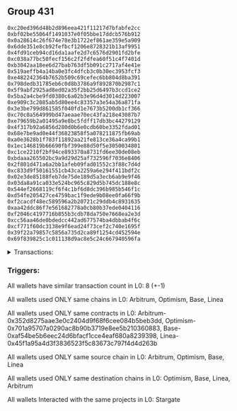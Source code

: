 ## Group 431

```0x27a36b455a8b393c23335711b5d22619cc68e35a
0xc20ed396d48b2d896eea421f11217d7bfabfe2cc
0xbf02be55064f1491037e0f05bbe17ddcb576b912
0x0a28614c26f674e78e3b1722ef861ae359e5a909
0x6dde351e8cb92fefbcf1206e8728321b13af9951
0x4fd91ceb94cd16da1aafe2d7c6576d2901fd2bfe
0xc038a77bc50fecf156c2f2fdfea60f51c4f7401d
0xb3042aa18ee6d27bab763df5b091c2717af4e41e
0x519aeffb4a14ba0e3fc4dfcb3c0b30ec3953fcf3
0xe482242364b7652b509c69cefec6bb804d8ba391
0x798dedb31785eb6c0d8b3786a9f892870b2987c1
0x5f9abf2925ad8ed02a35f2bb25d6497b3ccd1ce2
0x5ba2a4cbe9fd0380c6a02b3e96d4d3014d223007
0xe909c3c2085ab5d80ee4c83357a3e54a36a871fa
0x3e3be799d861585f040fd1e7673b5200db1cf366
0xc70c0a564999bd47aeaae70ec43fa218e43087b7
0xe79659b2a01495a9e8bc5fdff17db3bc44279129
0x4f317b92a6856d280d0b6e0cdb60be3352fdad01
0x68e7be9ad0e44f36823858f5a078211875fb69ab
0xa0e3628b1f783f11892aa21fe813ce36a4ca99b1
0x1ec146819b66690fbf399e88d50f5e3050034801
0xc1ce2210f2bf94ce893370a8731fd6ee30de08eb
0xbdaaa265502bc9a9d29d25af732596f7036e8406
0x2f801d471a6a2bb1afeb09fad01552c3f88c7d4d
0xc833d9f50161551cb43ca2259a6e294f411bdf2c
0x02e3de85188feb7de75de189d5a3ecb6ab9e9f46
0x03da8a91ca033e524bc965c829d5b745dc188e8c
0x544ef2668119cf6f4c1bf6d8dc396b985b546f1c
0xd54fe205427ce4759bac1f9ede9b08ee0fa66f9b
0xf2cacdf48ec589596a2b20721c29ddb4c8931635
0xaa42ddc86f7e561682778a0cb80b37ede0404116
0xf2046c4197716b855b3cdb78da750e7668ea2e3d
0xcc56aa46de0bdedcc442ad677574ba4dbbab4f6c
0xcf771f60dc3138e9f6ead24f73cef2c740e1695f
0x39f22a79857c5856a735d2ca89f1254cd452594e
0x69f839825c1c011138d9ac8e5c24c667940596fa
```
<details>
<summary>Transactions:</summary>

Hashes: 

Wallet: 0x27a36b455a8b393c23335711b5d22619cc68e35a

       Hash: 0xf125374811b514d760cce43afcf6de7deb5e998d03c9fbdea8f9b9053328e9f4
         - source chain: Arbitrum
         - destination chain: Optimism
         - project: Stargate
         - contract: 0x352d8275aae3e0c2404d9f68f6cee084b5beb3dd
         - value USD: 7.259811955
       Hash: 0x83acbe35f16764996819b009f4aed6c9d798cfc571b35f78b1bad43f1698eca2
         - source chain: Arbitrum
         - destination chain: Optimism
         - project: Stargate
         - contract: 0x352d8275aae3e0c2404d9f68f6cee084b5beb3dd
         - value USD: 21.79058537
       Hash: 0x0ad09c8ff67b62d5c35550faff3bb07b9eb5c8682bc455638aa4f53043d12f2b
         - source chain: Optimism
         - destination chain: Base
         - project: Stargate
         - contract: 0x701a95707a0290ac8b90b3719e8ee5b210360883
         - value USD: 2.631473484
       Hash: 0x5a0e9b415d15964e6bf50b3c38e7e95726248f9b31218455a777cb0749c1908f
         - source chain: Base
         - destination chain: Linea
         - project: Stargate
         - contract: 0xaf54be5b6eec24d6bfacf1cce4eaf680a8239398
         - value USD: 1.874435729
       Hash: 0x9c2744dadfc0ac23abc65333b469474d3857fc596dffbe04c27a6952e2e5213d
         - source chain: Linea
         - destination chain: Arbitrum
         - project: Stargate
         - contract: 0x45f1a95a4d3f3836523f5c83673c797f4d4d263b
         - value USD: 1.073883021
       Hash: 0xd508f780320bf98f3696d5e0706e8e536492cad030cdacc2b3b119c1b822a908
         - source chain: Arbitrum
         - destination chain: Optimism
         - project: Stargate
         - contract: 0x352d8275aae3e0c2404d9f68f6cee084b5beb3dd
         - value USD: 24.106358282
       Hash: 0x464879f8ecf3cd616d8259e068d1fa0a29748c77fe438a43adac2dac339c2f78
         - source chain: Arbitrum
         - destination chain: Optimism
         - project: Stargate
         - contract: 0x352d8275aae3e0c2404d9f68f6cee084b5beb3dd
         - value USD: 21.235241956
       Hash: 0x2d355add978e64d189157b0f3697a05f0c9639be017b5f71efbfad834d0598e8
         - source chain: Arbitrum
         - destination chain: Optimism
         - project: Stargate
         - contract: 0x352d8275aae3e0c2404d9f68f6cee084b5beb3dd
         - value USD: 21.103179491
Wallet: 0xc20ed396d48b2d896eea421f11217d7bfabfe2cc

       Hash:0x6f0b5c550f29121e42ab6e05307d0a9642aed9f44cc4116213f3d269bfa3b1a1
         - source chain: Arbitrum
         - destination chain: Optimism
         - project: Stargate
         - contract: 0x352d8275aae3e0c2404d9f68f6cee084b5beb3dd
         - value USD: 7.701260259
       Hash:0xde88f72e1fd37729f5ca923570aecc2785709fd064559226b0486d058f0e1e2b
         - source chain: Arbitrum
         - destination chain: Optimism
         - project: Stargate
         - contract: 0x352d8275aae3e0c2404d9f68f6cee084b5beb3dd
         - value USD: 18.39359921
       Hash:0xfcfe11d3dfafbe1ecfb2e1c405028727e007f1f1702759ec973c448cb80d99f2
         - source chain: Optimism
         - destination chain: Base
         - project: Stargate
         - contract: 0x701a95707a0290ac8b90b3719e8ee5b210360883
         - value USD: 2.102313887
       Hash:0x2502a4a99c1a14964de6bfe80a504085702999d18253f7ed65848e63209949b9
         - source chain: Base
         - destination chain: Linea
         - project: Stargate
         - contract: 0xaf54be5b6eec24d6bfacf1cce4eaf680a8239398
         - value USD: 1.345606429
       Hash:0x2619edd35897109e22059fcac641049c9f77105b3c541b643964fc2aebda1a30
         - source chain: Linea
         - destination chain: Arbitrum
         - project: Stargate
         - contract: 0x45f1a95a4d3f3836523f5c83673c797f4d4d263b
         - value USD: 0.5453881153
       Hash:0x42d756e0582b710dd1cdd10043c784dd7f2b197bb7fe0a9fdff7aa45ba0cfd9d
         - source chain: Arbitrum
         - destination chain: Optimism
         - project: Stargate
         - contract: 0x352d8275aae3e0c2404d9f68f6cee084b5beb3dd
         - value USD: 16.303419401
       Hash:0x5468025bd1cabf6b56810ecbcd77e492947877177e4d98ce00e98ee45487ec15
         - source chain: Arbitrum
         - destination chain: Optimism
         - project: Stargate
         - contract: 0x352d8275aae3e0c2404d9f68f6cee084b5beb3dd
         - value USD: 13.433345466
       Hash:0x417a1a82742eb80a56456aae47d022657398c7bec999aa44f7199924ec2518d4
         - source chain: Arbitrum
         - destination chain: Optimism
         - project: Stargate
         - contract: 0x352d8275aae3e0c2404d9f68f6cee084b5beb3dd
         - value USD: 13.296392456
Wallet: 0xbf02be55064f1491037e0f05bbe17ddcb576b912

       Hash:0xe0fd629e6e1c54e6e1ec2872d8d337db245c911769b3b0d27804108afe8e09d1
         - source chain: Arbitrum
         - destination chain: Optimism
         - project: Stargate
         - contract: 0x352d8275aae3e0c2404d9f68f6cee084b5beb3dd
         - value USD: 13.852003855
       Hash:0xfd4f06143f68cc57e4ff459f6057efe6b8bb53b530d7fa654140b909c799194d
         - source chain: Arbitrum
         - destination chain: Optimism
         - project: Stargate
         - contract: 0x352d8275aae3e0c2404d9f68f6cee084b5beb3dd
         - value USD: 19.901119389
       Hash:0xee4e277b5ea98e3571c8d7764826c4fb2311b567b6ff01cc6d08f9219299fa78
         - source chain: Optimism
         - destination chain: Base
         - project: Stargate
         - contract: 0x701a95707a0290ac8b90b3719e8ee5b210360883
         - value USD: 2.214183962
       Hash:0x466be99df25a79a134f22d809490ba1e06e7f094fe14d46d614d2ad89e1d75b6
         - source chain: Base
         - destination chain: Linea
         - project: Stargate
         - contract: 0xaf54be5b6eec24d6bfacf1cce4eaf680a8239398
         - value USD: 1.457415705
       Hash:0xfe7d28c2b200bb0ce5ee8e4eb7ac75c619473faf9c6bd9696ca408f4335cb66e
         - source chain: Linea
         - destination chain: Arbitrum
         - project: Stargate
         - contract: 0x45f1a95a4d3f3836523f5c83673c797f4d4d263b
         - value USD: 0.6547550001
       Hash:0x1b95026b73452dd8bee72644cb12d594f7e762bf4e3a1707297f9947cbca2811
         - source chain: Arbitrum
         - destination chain: Optimism
         - project: Stargate
         - contract: 0x352d8275aae3e0c2404d9f68f6cee084b5beb3dd
         - value USD: 17.566361566
       Hash:0x98e814f4bb549429b1e6c17134fb337580a294750fed9519095c5163f748af9f
         - source chain: Arbitrum
         - destination chain: Optimism
         - project: Stargate
         - contract: 0x352d8275aae3e0c2404d9f68f6cee084b5beb3dd
         - value USD: 14.683279254
       Hash:0x2ec2b2970201bd8907a6725667c61f09f133cd02bbf7ce8d5839ade1a43373c8
         - source chain: Arbitrum
         - destination chain: Optimism
         - project: Stargate
         - contract: 0x352d8275aae3e0c2404d9f68f6cee084b5beb3dd
         - value USD: 14.545065304
Wallet: 0x0a28614c26f674e78e3b1722ef861ae359e5a909

       Hash:0x6ffc808367710a9b5553fadc82a297ccb3054b4ff7e8cff5ab5376a08b0f8c43
         - source chain: Arbitrum
         - destination chain: Optimism
         - project: Stargate
         - contract: 0x352d8275aae3e0c2404d9f68f6cee084b5beb3dd
         - value USD: 11.464483554
       Hash:0xc022f9ecb223b9f22ae50dc28993864d6825a293dc9a7c023e71f68029050e47
         - source chain: Arbitrum
         - destination chain: Optimism
         - project: Stargate
         - contract: 0x352d8275aae3e0c2404d9f68f6cee084b5beb3dd
         - value USD: 23.800166774
       Hash:0xe22e4b527c26717f388c6ad3fbdc1e44225b7e71ed2e9cc4b5887e8bb159d55c
         - source chain: Optimism
         - destination chain: Base
         - project: Stargate
         - contract: 0x701a95707a0290ac8b90b3719e8ee5b210360883
         - value USD: 2.841904614
       Hash:0xb5b35d6f83cbcd104af492ccbde7bbfbd4ddc897adcfff391a8d7fb11e0869ee
         - source chain: Base
         - destination chain: Linea
         - project: Stargate
         - contract: 0xaf54be5b6eec24d6bfacf1cce4eaf680a8239398
         - value USD: 2.08473931
       Hash:0x4cf9c4dc53933fbd071a35c815887f2a372eeeecdbe12e92adeb4e24de22593f
         - source chain: Linea
         - destination chain: Arbitrum
         - project: Stargate
         - contract: 0x45f1a95a4d3f3836523f5c83673c797f4d4d263b
         - value USD: 1.281713812
       Hash:0x247c880426198a1708754ba4fe6d0b0f948175d7cbecafc96102cb5ab0765236
         - source chain: Arbitrum
         - destination chain: Optimism
         - project: Stargate
         - contract: 0x352d8275aae3e0c2404d9f68f6cee084b5beb3dd
         - value USD: 25.991721504
       Hash:0x22cf9ff9ea2facd5f8f4b5446deb0a6cf1420af89f9669612a49a0810c4eda61
         - source chain: Arbitrum
         - destination chain: Optimism
         - project: Stargate
         - contract: 0x352d8275aae3e0c2404d9f68f6cee084b5beb3dd
         - value USD: 23.104211405
       Hash:0x1fd948a83e312a55b3b8687c4ece76b8e14febb8cbe3ec583a1ebab09fdae9f3
         - source chain: Arbitrum
         - destination chain: Optimism
         - project: Stargate
         - contract: 0x352d8275aae3e0c2404d9f68f6cee084b5beb3dd
         - value USD: 22.971793497
Wallet: 0x6dde351e8cb92fefbcf1206e8728321b13af9951

       Hash:0x95a917f61a351062cdbb8666b372f9fdd4cd54feb1fee7b7bd2ef18ca4f28dc3
         - source chain: Arbitrum
         - destination chain: Optimism
         - project: Stargate
         - contract: 0x352d8275aae3e0c2404d9f68f6cee084b5beb3dd
         - value USD: 14.308130902
       Hash:0x2944e69102cefdfcbd9555f2d52446ae014afd982c3c8886906b8f4819113dbb
         - source chain: Arbitrum
         - destination chain: Optimism
         - project: Stargate
         - contract: 0x352d8275aae3e0c2404d9f68f6cee084b5beb3dd
         - value USD: 20.560318762
       Hash:0xd674197ebd703abfd4bffcc7df0d20094825828c713a98ac0f22c0537214ae19
         - source chain: Optimism
         - destination chain: Base
         - project: Stargate
         - contract: 0x701a95707a0290ac8b90b3719e8ee5b210360883
         - value USD: 2.310096165
       Hash:0x167cc42b0d77f1d593b2cb092a79c9e2af0d5623dffc24809e2030f69a8c320d
         - source chain: Base
         - destination chain: Linea
         - project: Stargate
         - contract: 0xaf54be5b6eec24d6bfacf1cce4eaf680a8239398
         - value USD: 1.553265255
       Hash:0xd67b7a3bd4d11bb7c6030f12432ce32c9738e4fe78f4e6985df7e5415bd1f8f0
         - source chain: Linea
         - destination chain: Arbitrum
         - project: Stargate
         - contract: 0x45f1a95a4d3f3836523f5c83673c797f4d4d263b
         - value USD: 0.7505437519
       Hash:0xa8ece8f41a5e20083151908f0af24268e2eae3c504420d8c142717b1617d1c4d
         - source chain: Arbitrum
         - destination chain: Optimism
         - project: Stargate
         - contract: 0x352d8275aae3e0c2404d9f68f6cee084b5beb3dd
         - value USD: 20.393274912
       Hash:0x0056f718c6a69624868005c45bb5ba1a2d14763fbbc48b4ad87e1a35d3fd0ea0
         - source chain: Arbitrum
         - destination chain: Optimism
         - project: Stargate
         - contract: 0x352d8275aae3e0c2404d9f68f6cee084b5beb3dd
         - value USD: 17.521321082
       Hash:0xf6a5a25a4fc99b6f0f61cd747f1b82856798cbc5e720adfb7827e1fa32180655
         - source chain: Arbitrum
         - destination chain: Optimism
         - project: Stargate
         - contract: 0x352d8275aae3e0c2404d9f68f6cee084b5beb3dd
         - value USD: 17.389529422
Wallet: 0x4fd91ceb94cd16da1aafe2d7c6576d2901fd2bfe

       Hash:0x0be51a0a91f1a537ce561da38927b81d7a39c5c9de3f625b1291bc7e72d53008
         - source chain: Arbitrum
         - destination chain: Optimism
         - project: Stargate
         - contract: 0x352d8275aae3e0c2404d9f68f6cee084b5beb3dd
         - value USD: 11.361136796
       Hash:0xe052e8b85cd84093bcd2d2704f7dd1c24f45aeda373fba3e66d15e4cefbf17da
         - source chain: Arbitrum
         - destination chain: Optimism
         - project: Stargate
         - contract: 0x352d8275aae3e0c2404d9f68f6cee084b5beb3dd
         - value USD: 21.954783678
       Hash:0xe63826404afb7bd149d2567c762709b6ac6bf417a514d4d3ae0728e72efd8880
         - source chain: Optimism
         - destination chain: Base
         - project: Stargate
         - contract: 0x701a95707a0290ac8b90b3719e8ee5b210360883
         - value USD: 2.563719001
       Hash:0x0dd4c366fa35def345bfa69e6cb1015936736e0955d52b39789d5acfac362766
         - source chain: Base
         - destination chain: Linea
         - project: Stargate
         - contract: 0xaf54be5b6eec24d6bfacf1cce4eaf680a8239398
         - value USD: 1.806736094
       Hash:0x66795d34e93fbdc1646187b72ce01300cfc0c9fefdbbeea307d9daa3c3f73c09
         - source chain: Linea
         - destination chain: Arbitrum
         - project: Stargate
         - contract: 0x45f1a95a4d3f3836523f5c83673c797f4d4d263b
         - value USD: 1.003862593
       Hash:0x657248d24c3de1bb128301f42c737d97f42851adb2b22cce226a845a1d77b4e7
         - source chain: Arbitrum
         - destination chain: Optimism
         - project: Stargate
         - contract: 0x352d8275aae3e0c2404d9f68f6cee084b5beb3dd
         - value USD: 23.165682083
       Hash:0x02e9dee208315f010ac7e6e40241afb23959d7e2a455c7529decdfc6bf97d651
         - source chain: Arbitrum
         - destination chain: Optimism
         - project: Stargate
         - contract: 0x352d8275aae3e0c2404d9f68f6cee084b5beb3dd
         - value USD: 20.287837546
       Hash:0xd547e3b8d0b60f4685dae6ba12fbdc86f52331c822b1a963f94fa754f9947ea6
         - source chain: Arbitrum
         - destination chain: Optimism
         - project: Stargate
         - contract: 0x352d8275aae3e0c2404d9f68f6cee084b5beb3dd
         - value USD: 20.154964228
Wallet: 0xc038a77bc50fecf156c2f2fdfea60f51c4f7401d

       Hash:0x5db0bb519d4172d10e7f37ecfafa8d4f83c5e5ba7d2ca8f99388c16d80462a7f
         - source chain: Arbitrum
         - destination chain: Optimism
         - project: Stargate
         - contract: 0x352d8275aae3e0c2404d9f68f6cee084b5beb3dd
         - value USD: 12.919360674
       Hash:0x4fdba6e87614e9408ec2a03ec9f176df405895f66cca1378a48e6fdfcd7c32cf
         - source chain: Arbitrum
         - destination chain: Optimism
         - project: Stargate
         - contract: 0x352d8275aae3e0c2404d9f68f6cee084b5beb3dd
         - value USD: 22.089227049
       Hash:0x546417a3f5562e2092776b9f9ad07d49a5361b66489708872fe22f0ca023d32d
         - source chain: Optimism
         - destination chain: Base
         - project: Stargate
         - contract: 0x701a95707a0290ac8b90b3719e8ee5b210360883
         - value USD: 2.562320625
       Hash:0x58a7d238e588fb5c3c2d839858e9cb94a1fc3b167d7cd6c3d5243d84e745d8bc
         - source chain: Base
         - destination chain: Linea
         - project: Stargate
         - contract: 0xaf54be5b6eec24d6bfacf1cce4eaf680a8239398
         - value USD: 1.805337718
       Hash:0xc5bf11f579720415135c9e73aa513740b7d97f08bfe7c557275fc5e5d611d9ad
         - source chain: Linea
         - destination chain: Arbitrum
         - project: Stargate
         - contract: 0x45f1a95a4d3f3836523f5c83673c797f4d4d263b
         - value USD: 1.002464217
       Hash:0x7d93555e29ca2f51549c99d672c488ab3aaf7728168447b6d657256395739fe7
         - source chain: Arbitrum
         - destination chain: Optimism
         - project: Stargate
         - contract: 0x352d8275aae3e0c2404d9f68f6cee084b5beb3dd
         - value USD: 23.105659051
       Hash:0x600845dce661604ab8fc708be3185a7939fb79965a9379be1db13da8adf0965f
         - source chain: Arbitrum
         - destination chain: Optimism
         - project: Stargate
         - contract: 0x352d8275aae3e0c2404d9f68f6cee084b5beb3dd
         - value USD: 20.219973037
       Hash:0x0ab1b6cd0076611e0d5dad3b201dae879a51d9945acd6be4510e55398b350c9d
         - source chain: Arbitrum
         - destination chain: Optimism
         - project: Stargate
         - contract: 0x352d8275aae3e0c2404d9f68f6cee084b5beb3dd
         - value USD: 20.075640113
Wallet: 0xb3042aa18ee6d27bab763df5b091c2717af4e41e

       Hash:0x747f01edd5471173097ff897398e803da7f4f5dfb3def5416afc100d2ea65078
         - source chain: Arbitrum
         - destination chain: Optimism
         - project: Stargate
         - contract: 0x352d8275aae3e0c2404d9f68f6cee084b5beb3dd
         - value USD: 12.54986974
       Hash:0x03054029c660fcb3f5caaa6a9de2bd172d5f3b2f71ae736f750dca42a14660ab
         - source chain: Arbitrum
         - destination chain: Optimism
         - project: Stargate
         - contract: 0x352d8275aae3e0c2404d9f68f6cee084b5beb3dd
         - value USD: 20.917676931
       Hash:0xf111fe6bcab22d83c685003d9dcab57f9b7755c44d82370144ba652cef9ac6ae
         - source chain: Optimism
         - destination chain: Base
         - project: Stargate
         - contract: 0x701a95707a0290ac8b90b3719e8ee5b210360883
         - value USD: 2.38998599
       Hash:0xf1e9dbff08c53155a2ca05f493c8b14857392d890a62dc029022f55d68b2fe40
         - source chain: Base
         - destination chain: Linea
         - project: Stargate
         - contract: 0xaf54be5b6eec24d6bfacf1cce4eaf680a8239398
         - value USD: 1.633094282
       Hash:0xc1cee4768db6804b89bf3a71f3d7159f10e938f59823c7589256be6324d4639f
         - source chain: Linea
         - destination chain: Arbitrum
         - project: Stargate
         - contract: 0x45f1a95a4d3f3836523f5c83673c797f4d4d263b
         - value USD: 0.8303423787
       Hash:0xdd6f6b2fb05c222fb78690ef7b1ec4a6fd189456657d2b69b49ee2c2c1644f98
         - source chain: Arbitrum
         - destination chain: Optimism
         - project: Stargate
         - contract: 0x352d8275aae3e0c2404d9f68f6cee084b5beb3dd
         - value USD: 21.276294583
       Hash:0xf3f7121e55682304e2a85dddfae26f4c2333e01bf73cc8bb0edc385dcfa75e69
         - source chain: Arbitrum
         - destination chain: Optimism
         - project: Stargate
         - contract: 0x352d8275aae3e0c2404d9f68f6cee084b5beb3dd
         - value USD: 18.408335316
       Hash:0x606e47a753ffee87fb994c3d8bde05e30206b9914d0c5651d44c4fda9fb092c4
         - source chain: Arbitrum
         - destination chain: Optimism
         - project: Stargate
         - contract: 0x352d8275aae3e0c2404d9f68f6cee084b5beb3dd
         - value USD: 18.276795761
Wallet: 0x519aeffb4a14ba0e3fc4dfcb3c0b30ec3953fcf3

       Hash:0xb803885f39b1efa89f4b486eccacf1450b58ba274e6c15f9994d888facd2411d
         - source chain: Arbitrum
         - destination chain: Optimism
         - project: Stargate
         - contract: 0x352d8275aae3e0c2404d9f68f6cee084b5beb3dd
         - value USD: 9.173443581
       Hash:0x729ab37511ab5cfca293456624b2707dfb016ad340d264d3815672aa28539c64
         - source chain: Arbitrum
         - destination chain: Optimism
         - project: Stargate
         - contract: 0x352d8275aae3e0c2404d9f68f6cee084b5beb3dd
         - value USD: 21.05343039
       Hash:0x3fd009f7e64c526576c4e571cd0e7e86e1a88c28e80d4f9c1a8ab205f582a0b6
         - source chain: Optimism
         - destination chain: Base
         - project: Stargate
         - contract: 0x701a95707a0290ac8b90b3719e8ee5b210360883
         - value USD: 2.459904787
       Hash:0xbfc1e787f117508ba1f784717cb1135d44e3597a1df6bc270f5b60bb809e227c
         - source chain: Base
         - destination chain: Linea
         - project: Stargate
         - contract: 0xaf54be5b6eec24d6bfacf1cce4eaf680a8239398
         - value USD: 1.702982679
       Hash:0xd14e0014ddf6400ec342016dfe8d8ea543db4ddd243e7ab816c891a271a7df5f
         - source chain: Linea
         - destination chain: Arbitrum
         - project: Stargate
         - contract: 0x45f1a95a4d3f3836523f5c83673c797f4d4d263b
         - value USD: 0.9002003767
       Hash:0x7a0749e2bb6a2c790199d03a4ecea464d48cfb06aec4e91bf58aeee958d132ee
         - source chain: Arbitrum
         - destination chain: Optimism
         - project: Stargate
         - contract: 0x352d8275aae3e0c2404d9f68f6cee084b5beb3dd
         - value USD: 22.193725711
       Hash:0x258eb98c4a790b66d617f1149e49fbe913f6a558627e8999299269f19a8eaaf3
         - source chain: Arbitrum
         - destination chain: Optimism
         - project: Stargate
         - contract: 0x352d8275aae3e0c2404d9f68f6cee084b5beb3dd
         - value USD: 19.323107508
       Hash:0x64c1d5aef3ec2b543b27e7289fe87124c8e01efd818c75cd32f2573a1d1c1056
         - source chain: Arbitrum
         - destination chain: Optimism
         - project: Stargate
         - contract: 0x352d8275aae3e0c2404d9f68f6cee084b5beb3dd
         - value USD: 19.179043563
Wallet: 0xe482242364b7652b509c69cefec6bb804d8ba391

       Hash:0x281ae5cae7a101bb88db1ed5026b0d2e266a6f94709f6ea6b6cf96871bd419f5
         - source chain: Arbitrum
         - destination chain: Optimism
         - project: Stargate
         - contract: 0x352d8275aae3e0c2404d9f68f6cee084b5beb3dd
         - value USD: 12.646700397
       Hash:0x0baa868b546dda09932ee3dbd2d5da21c2c0a8208c2a5c7871a3aa0f8c7de575
         - source chain: Arbitrum
         - destination chain: Optimism
         - project: Stargate
         - contract: 0x352d8275aae3e0c2404d9f68f6cee084b5beb3dd
         - value USD: 18.539725295
       Hash:0xa1760e6c7597a7844599a06e2ba30e8101d5c669bc63507f9b8ee22cd23d0978
         - source chain: Optimism
         - destination chain: Base
         - project: Stargate
         - contract: 0x701a95707a0290ac8b90b3719e8ee5b210360883
         - value USD: 2.027715424
       Hash:0xad723b58798237d185b850dc9d602f260b1e45e05dddca1515ca7d4a49b472bc
         - source chain: Base
         - destination chain: Linea
         - project: Stargate
         - contract: 0xaf54be5b6eec24d6bfacf1cce4eaf680a8239398
         - value USD: 1.271036512
       Hash:0x43b8dc271df9786798bb266322977a33e6c48b14cf622d89bccb55e4c57f2a3b
         - source chain: Linea
         - destination chain: Arbitrum
         - project: Stargate
         - contract: 0x45f1a95a4d3f3836523f5c83673c797f4d4d263b
         - value USD: 0.4684974051
       Hash:0x4f79060f3c0cf4f5c5889740aee2b278c0b71b2f48a79321f61b17387530f5f4
         - source chain: Arbitrum
         - destination chain: Optimism
         - project: Stargate
         - contract: 0x352d8275aae3e0c2404d9f68f6cee084b5beb3dd
         - value USD: 15.456076816
       Hash:0xf6cdba8da9c4910df46a6245ddcbe33c6fd19c3c95545159c7927926e80bb01b
         - source chain: Arbitrum
         - destination chain: Optimism
         - project: Stargate
         - contract: 0x352d8275aae3e0c2404d9f68f6cee084b5beb3dd
         - value USD: 12.578672457
       Hash:0x87b18d058974b2be35685d4edf518941441e7033ca60e7169a982f7e7a5b1ef5
         - source chain: Arbitrum
         - destination chain: Optimism
         - project: Stargate
         - contract: 0x352d8275aae3e0c2404d9f68f6cee084b5beb3dd
         - value USD: 12.44174283
Wallet: 0x798dedb31785eb6c0d8b3786a9f892870b2987c1

       Hash:0x26a7dea1061aa2e67fefc84cf14a5ae512c5dd4024ddd29f8dec2a1e7edae4c4
         - source chain: Arbitrum
         - destination chain: Optimism
         - project: Stargate
         - contract: 0x352d8275aae3e0c2404d9f68f6cee084b5beb3dd
         - value USD: 14.817542835
       Hash:0xc032291505ad99b84e33f30394e0404e4d9a6f9f13c1481ffe685f154a7daf09
         - source chain: Arbitrum
         - destination chain: Optimism
         - project: Stargate
         - contract: 0x352d8275aae3e0c2404d9f68f6cee084b5beb3dd
         - value USD: 20.606532405
       Hash:0x6d915cf38ab040c84ceb6536bdfe2a3cf3eddd2c33de350b46dca3d05094fadf
         - source chain: Optimism
         - destination chain: Base
         - project: Stargate
         - contract: 0x701a95707a0290ac8b90b3719e8ee5b210360883
         - value USD: 2.310065766
       Hash:0xd677c89364e3c1fec6cf03b1e1533750147897005232aa7dae879df1674408bf
         - source chain: Base
         - destination chain: Linea
         - project: Stargate
         - contract: 0xaf54be5b6eec24d6bfacf1cce4eaf680a8239398
         - value USD: 1.553234856
       Hash:0xc1d51cb3046db7ac7942ca126691f81f7faec8e0953caa061636065632d35ce9
         - source chain: Linea
         - destination chain: Arbitrum
         - project: Stargate
         - contract: 0x45f1a95a4d3f3836523f5c83673c797f4d4d263b
         - value USD: 0.7505133524
       Hash:0x4e3d6182330c60069f6978542540b7f187961ca39cc95962e21ddeae186ba7c3
         - source chain: Arbitrum
         - destination chain: Optimism
         - project: Stargate
         - contract: 0x352d8275aae3e0c2404d9f68f6cee084b5beb3dd
         - value USD: 20.37108186
       Hash:0xb0e2373c3e714656a89c4f20fdf8b9970ff337e072a35286b0cd4fcb4d8e1124
         - source chain: Arbitrum
         - destination chain: Optimism
         - project: Stargate
         - contract: 0x352d8275aae3e0c2404d9f68f6cee084b5beb3dd
         - value USD: 17.488689686
       Hash:0x74d394211cc9cd9d7e30502f391a152b6f27fddf8fb3fb31010db156ad2d318a
         - source chain: Arbitrum
         - destination chain: Optimism
         - project: Stargate
         - contract: 0x352d8275aae3e0c2404d9f68f6cee084b5beb3dd
         - value USD: 17.347336903
Wallet: 0x5f9abf2925ad8ed02a35f2bb25d6497b3ccd1ce2

       Hash:0x299c890c2a53d7a962989accdee798c9907be3696b31925d28efc650bb207542
         - source chain: Arbitrum
         - destination chain: Optimism
         - project: Stargate
         - contract: 0x352d8275aae3e0c2404d9f68f6cee084b5beb3dd
         - value USD: 7.427058539
       Hash:0x331353caf530d2462119bc6f64f6e061ac09430aabada81a0c5962a4b8e75479
         - source chain: Arbitrum
         - destination chain: Optimism
         - project: Stargate
         - contract: 0x352d8275aae3e0c2404d9f68f6cee084b5beb3dd
         - value USD: 20.96117681
       Hash:0x0ce53ac5d9dd608972b0b993a5150afe98a559efabd15fa46f93cd5a72a7385a
         - source chain: Optimism
         - destination chain: Base
         - project: Stargate
         - contract: 0x701a95707a0290ac8b90b3719e8ee5b210360883
         - value USD: 2.462618607
       Hash:0x9e583dfc8758e71a7690be481d4c6bc4fbbdc09fa5c80afae22abc98e0a89b02
         - source chain: Base
         - destination chain: Linea
         - project: Stargate
         - contract: 0xaf54be5b6eec24d6bfacf1cce4eaf680a8239398
         - value USD: 1.705688233
       Hash:0x17d0dd6c50fef8e283359e7022ce3dd0d1936623358a34ff6f8eafc1fa4f1728
         - source chain: Linea
         - destination chain: Arbitrum
         - project: Stargate
         - contract: 0x45f1a95a4d3f3836523f5c83673c797f4d4d263b
         - value USD: 0.9053240322
       Hash:0x828d4614eacff1dcf6ac2598eed3157bf2b4cd789993d9cefc4f8c809d06b2e0
         - source chain: Arbitrum
         - destination chain: Optimism
         - project: Stargate
         - contract: 0x352d8275aae3e0c2404d9f68f6cee084b5beb3dd
         - value USD: 22.23525983
       Hash:0x09f9570cdb9f3860ce9ae6789adf3681da5aa8b645ddf2a561f2c6ff9c912fc2
         - source chain: Arbitrum
         - destination chain: Optimism
         - project: Stargate
         - contract: 0x352d8275aae3e0c2404d9f68f6cee084b5beb3dd
         - value USD: 19.357426402
       Hash:0x63c85c69e068b42d6c2859eb40d88f455cb71f9531fc09571f31d931c4b2a5fa
         - source chain: Arbitrum
         - destination chain: Optimism
         - project: Stargate
         - contract: 0x352d8275aae3e0c2404d9f68f6cee084b5beb3dd
         - value USD: 19.225672589
Wallet: 0x5ba2a4cbe9fd0380c6a02b3e96d4d3014d223007

       Hash:0x9898f4b02e0f26a3c5dd7875200911a8175df08abd7b9abb0b6f7a444920d7c2
         - source chain: Arbitrum
         - destination chain: Optimism
         - project: Stargate
         - contract: 0x352d8275aae3e0c2404d9f68f6cee084b5beb3dd
         - value USD: 9.449326875
       Hash:0x42e9c39f7787f07e6ad3f51760ea4b651ae16945cd70472ab58ac1df171453ee
         - source chain: Arbitrum
         - destination chain: Optimism
         - project: Stargate
         - contract: 0x352d8275aae3e0c2404d9f68f6cee084b5beb3dd
         - value USD: 19.98360319
       Hash:0x0f8f30dc15ce766e6348aae4aa54a3a8a7a51fd23956b591e8e508baf7ffd281
         - source chain: Optimism
         - destination chain: Base
         - project: Stargate
         - contract: 0x701a95707a0290ac8b90b3719e8ee5b210360883
         - value USD: 2.283667032
       Hash:0x2e16ba6afdd5bc5164e4a1689f831ed5df550dc6ec560a6cdd8a14f298a03535
         - source chain: Base
         - destination chain: Linea
         - project: Stargate
         - contract: 0xaf54be5b6eec24d6bfacf1cce4eaf680a8239398
         - value USD: 1.52684811
       Hash:0xfccb76d34c0e0fb0dc1afd2b5f835ad95b2d0bb9a21ccf092c73ede384752c9d
         - source chain: Linea
         - destination chain: Arbitrum
         - project: Stargate
         - contract: 0x45f1a95a4d3f3836523f5c83673c797f4d4d263b
         - value USD: 0.724584228
       Hash:0x4f1f2644125f2737e13da90ce55c36af8fd97f015220c7843072469a423993cb
         - source chain: Arbitrum
         - destination chain: Optimism
         - project: Stargate
         - contract: 0x352d8275aae3e0c2404d9f68f6cee084b5beb3dd
         - value USD: 20.373246384
       Hash:0x92fa0e4f358c93aa36baaf56301475efb160da940fb2c5de9670637b058894e5
         - source chain: Arbitrum
         - destination chain: Optimism
         - project: Stargate
         - contract: 0x352d8275aae3e0c2404d9f68f6cee084b5beb3dd
         - value USD: 17.49050914
       Hash:0x1e0a6413d0fe372f8ebb2cc7448931723d6e404ff78c7ce092290db8f89ef076
         - source chain: Arbitrum
         - destination chain: Optimism
         - project: Stargate
         - contract: 0x352d8275aae3e0c2404d9f68f6cee084b5beb3dd
         - value USD: 17.349156357
Wallet: 0xe909c3c2085ab5d80ee4c83357a3e54a36a871fa

       Hash:0x1810046574b868298a0d4ea41806824d4f4b11d6a4d1cb97ece94b599e95d0d2
         - source chain: Arbitrum
         - destination chain: Optimism
         - project: Stargate
         - contract: 0x352d8275aae3e0c2404d9f68f6cee084b5beb3dd
         - value USD: 7.553807207
       Hash:0xd724e1558186d713173bfd4796447c0f9a824dcf70abed6f44702d25e71a3f01
         - source chain: Arbitrum
         - destination chain: Optimism
         - project: Stargate
         - contract: 0x352d8275aae3e0c2404d9f68f6cee084b5beb3dd
         - value USD: 23.177067
       Hash:0x3be1ec948b2a84b6ed707180359e8ef1968f06e5eceb5065eed81c3cc487edfb
         - source chain: Optimism
         - destination chain: Base
         - project: Stargate
         - contract: 0x701a95707a0290ac8b90b3719e8ee5b210360883
         - value USD: 2.796706085
       Hash:0x2c24a237d30e1b253483aaaa01adee73487b83f6cb7fbc61b07b8c76efc243f0
         - source chain: Base
         - destination chain: Linea
         - project: Stargate
         - contract: 0xaf54be5b6eec24d6bfacf1cce4eaf680a8239398
         - value USD: 2.039565687
       Hash:0x039a287b525f1327b3adde1ee1addd5b070456031a0682e1f685093058114c44
         - source chain: Linea
         - destination chain: Arbitrum
         - project: Stargate
         - contract: 0x45f1a95a4d3f3836523f5c83673c797f4d4d263b
         - value USD: 1.239296637
       Hash:0x27a37c9d5f5cbb3d0b59dcece3b6b3bcf5630171eaf17761cf3af4c9502a09a7
         - source chain: Arbitrum
         - destination chain: Optimism
         - project: Stargate
         - contract: 0x352d8275aae3e0c2404d9f68f6cee084b5beb3dd
         - value USD: 25.836126785
       Hash:0x73c69e2759d80613f8f764848bfc6cc943788beeb37cdebae2bb2d4c166e4c18
         - source chain: Arbitrum
         - destination chain: Optimism
         - project: Stargate
         - contract: 0x352d8275aae3e0c2404d9f68f6cee084b5beb3dd
         - value USD: 22.948338987
       Hash:0x68f59cf69c51edd948e66459d46ff1d1a382adaf8d68058069ed4354060938fa
         - source chain: Arbitrum
         - destination chain: Optimism
         - project: Stargate
         - contract: 0x352d8275aae3e0c2404d9f68f6cee084b5beb3dd
         - value USD: 22.80193565
Wallet: 0x3e3be799d861585f040fd1e7673b5200db1cf366

       Hash:0x442c31280392bca4004a0da2c8625f17165580de996f986e18ca904d32bc578c
         - source chain: Arbitrum
         - destination chain: Optimism
         - project: Stargate
         - contract: 0x352d8275aae3e0c2404d9f68f6cee084b5beb3dd
         - value USD: 7.057357408
       Hash:0x8671fb5868e313fae061902ac638a3c6c9087aa5d7fd6be650ccc6b8342d6232
         - source chain: Arbitrum
         - destination chain: Optimism
         - project: Stargate
         - contract: 0x352d8275aae3e0c2404d9f68f6cee084b5beb3dd
         - value USD: 20.215984503
       Hash:0x5efa829e115cee43a2a88e2b362389bc70452a6eb633dc9291e34cce4cb6d75c
         - source chain: Optimism
         - destination chain: Base
         - project: Stargate
         - contract: 0x701a95707a0290ac8b90b3719e8ee5b210360883
         - value USD: 2.35357291
       Hash:0x7e29634f356b225f068de04b94456775308741ef7f1da04f0921bf8df2b55f04
         - source chain: Base
         - destination chain: Linea
         - project: Stargate
         - contract: 0xaf54be5b6eec24d6bfacf1cce4eaf680a8239398
         - value USD: 1.596706108
       Hash:0x2ba46fa1fbfc7087643350402e931a582c4072f3c3dc578449c1a200fee05a03
         - source chain: Linea
         - destination chain: Arbitrum
         - project: Stargate
         - contract: 0x45f1a95a4d3f3836523f5c83673c797f4d4d263b
         - value USD: 0.7967106531
       Hash:0xdc846c74c2da41e7677cfba57cf3ef251199dda0b7c261accbe1aa5db302fee2
         - source chain: Arbitrum
         - destination chain: Optimism
         - project: Stargate
         - contract: 0x352d8275aae3e0c2404d9f68f6cee084b5beb3dd
         - value USD: 20.925450788
       Hash:0xef290d318747caa73dd7d5e35f722cfc16b121a1cf2c9d0e8fdb9eaa7d53fbcf
         - source chain: Arbitrum
         - destination chain: Optimism
         - project: Stargate
         - contract: 0x352d8275aae3e0c2404d9f68f6cee084b5beb3dd
         - value USD: 18.042525325
       Hash:0x2551d953fc18ee2f24128c8f3a1d2ff3ce163232a58d219314270d0001273534
         - source chain: Arbitrum
         - destination chain: Optimism
         - project: Stargate
         - contract: 0x352d8275aae3e0c2404d9f68f6cee084b5beb3dd
         - value USD: 17.901203912
Wallet: 0xc70c0a564999bd47aeaae70ec43fa218e43087b7

       Hash:0x705cf9d3d17bf72a653942065ba59acc97776b2374d6824fbee0167c29c871e5
         - source chain: Arbitrum
         - destination chain: Optimism
         - project: Stargate
         - contract: 0x352d8275aae3e0c2404d9f68f6cee084b5beb3dd
         - value USD: 7.623802739
       Hash:0x975dd74babac5635d2d70ec7a1992e0c9d8643299035d012babf25c0065ac675
         - source chain: Arbitrum
         - destination chain: Optimism
         - project: Stargate
         - contract: 0x352d8275aae3e0c2404d9f68f6cee084b5beb3dd
         - value USD: 23.186768734
       Hash:0x08a6ab7540682cdcd21912c44e060cf87d1ad81771e219be6bc8c026194ce4e1
         - source chain: Optimism
         - destination chain: Base
         - project: Stargate
         - contract: 0x701a95707a0290ac8b90b3719e8ee5b210360883
         - value USD: 2.800480208
       Hash:0xacbc260bb27deee73dd37b7ab34c2dc2cbe490f5a21dab33ca73bdd00b804e5d
         - source chain: Base
         - destination chain: Linea
         - project: Stargate
         - contract: 0xaf54be5b6eec24d6bfacf1cce4eaf680a8239398
         - value USD: 2.043335223
       Hash:0xc7133a5ed3c77e37f75bdc5687e3eb813d418d1a37a10382d3f7ec33fa5f83ca
         - source chain: Linea
         - destination chain: Arbitrum
         - project: Stargate
         - contract: 0x45f1a95a4d3f3836523f5c83673c797f4d4d263b
         - value USD: 1.240980823
       Hash:0x9c6ada46d24874ce177bcd040e5f0b683ef8c27657b187dbb3217347ea26d657
         - source chain: Arbitrum
         - destination chain: Optimism
         - project: Stargate
         - contract: 0x352d8275aae3e0c2404d9f68f6cee084b5beb3dd
         - value USD: 25.747382075
       Hash:0xeab93ff4fd6733637333b63e8700e3b27b1ad35c7c41cfa56b466a2ca2309ec9
         - source chain: Arbitrum
         - destination chain: Optimism
         - project: Stargate
         - contract: 0x352d8275aae3e0c2404d9f68f6cee084b5beb3dd
         - value USD: 22.875874511
       Hash:0xbc0bf33cbe9ce02bd6620082de7deb4aa0ddffe59634b42bb0779ac8d7d72e8d
         - source chain: Arbitrum
         - destination chain: Optimism
         - project: Stargate
         - contract: 0x352d8275aae3e0c2404d9f68f6cee084b5beb3dd
         - value USD: 22.729973092
Wallet: 0xe79659b2a01495a9e8bc5fdff17db3bc44279129

       Hash:0xfc7b3d7aece1c0d590c453e2bb6fa81198ed6394a3f8e8e3687b58e50d0618b8
         - source chain: Arbitrum
         - destination chain: Optimism
         - project: Stargate
         - contract: 0x352d8275aae3e0c2404d9f68f6cee084b5beb3dd
         - value USD: 9.588582252
       Hash:0x60daabd0b8653176debf8508a2000b68d885fee3addac32308ddf50fed358703
         - source chain: Arbitrum
         - destination chain: Optimism
         - project: Stargate
         - contract: 0x352d8275aae3e0c2404d9f68f6cee084b5beb3dd
         - value USD: 21.733810153
       Hash:0x923c4d39abce1484736a7c522b24e75ca3bebf14777eeef1891bc53d964f98be
         - source chain: Optimism
         - destination chain: Base
         - project: Stargate
         - contract: 0x701a95707a0290ac8b90b3719e8ee5b210360883
         - value USD: 2.548650941
       Hash:0x71d208e500bcad561c3c401a8417a5ce6c8f463ac39db388e51401b38afd3baa
         - source chain: Base
         - destination chain: Linea
         - project: Stargate
         - contract: 0xaf54be5b6eec24d6bfacf1cce4eaf680a8239398
         - value USD: 1.791657953
       Hash:0xde26350060cef01971af95acaa2b62843e300449f992610b701da2c5b7da7068
         - source chain: Linea
         - destination chain: Arbitrum
         - project: Stargate
         - contract: 0x45f1a95a4d3f3836523f5c83673c797f4d4d263b
         - value USD: 0.9894555513
       Hash:0x0df4e2ca7fffd8eb573cc0952f80406f5b6ece75f32b2a160863b09de75a3b13
         - source chain: Arbitrum
         - destination chain: Optimism
         - project: Stargate
         - contract: 0x352d8275aae3e0c2404d9f68f6cee084b5beb3dd
         - value USD: 23.161622958
       Hash:0x981f989128502f025a2e78a25c8bed985b67f498df34f3d9b160c12188355160
         - source chain: Arbitrum
         - destination chain: Optimism
         - project: Stargate
         - contract: 0x352d8275aae3e0c2404d9f68f6cee084b5beb3dd
         - value USD: 20.276783932
       Hash:0xd10f4eb13c22a6f64b067688922c733f4be1b61c6fe840658a933006476ff2f5
         - source chain: Arbitrum
         - destination chain: Optimism
         - project: Stargate
         - contract: 0x352d8275aae3e0c2404d9f68f6cee084b5beb3dd
         - value USD: 20.132316926
Wallet: 0x4f317b92a6856d280d0b6e0cdb60be3352fdad01

       Hash:0x4fd269d547a856a105fc35ef64e6109d88203460c28916e2828dacc108884c37
         - source chain: Arbitrum
         - destination chain: Optimism
         - project: Stargate
         - contract: 0x352d8275aae3e0c2404d9f68f6cee084b5beb3dd
         - value USD: 8.780795967
       Hash:0x04ff8fb3b5b582bb51a579acf5bc7b91fb5eeeb2731cfc14f56b6876a5ac57ad
         - source chain: Arbitrum
         - destination chain: Optimism
         - project: Stargate
         - contract: 0x352d8275aae3e0c2404d9f68f6cee084b5beb3dd
         - value USD: 21.015067463
       Hash:0xa9c71ce52e8c8dae1d7a70b95a25a6420071d4e7426c8f1693afa724cc2aa23c
         - source chain: Optimism
         - destination chain: Base
         - project: Stargate
         - contract: 0x701a95707a0290ac8b90b3719e8ee5b210360883
         - value USD: 2.44950276
       Hash:0x009fe7742c815bf3242d73f2f1acaeb94cf98e9df20ef82479c81ef4fbce6cf2
         - source chain: Base
         - destination chain: Linea
         - project: Stargate
         - contract: 0xaf54be5b6eec24d6bfacf1cce4eaf680a8239398
         - value USD: 1.692586058
       Hash:0x6412a725463c23b14804f9f65aae440e304468740b38c3dfa8d77ef96ab13637
         - source chain: Linea
         - destination chain: Arbitrum
         - project: Stargate
         - contract: 0x45f1a95a4d3f3836523f5c83673c797f4d4d263b
         - value USD: 0.8915748413
       Hash:0xaf7158a43bba4f85a01087da65bb22cd52922d9d4f37bdb713c861b1e296e321
         - source chain: Arbitrum
         - destination chain: Optimism
         - project: Stargate
         - contract: 0x352d8275aae3e0c2404d9f68f6cee084b5beb3dd
         - value USD: 21.933482295
       Hash:0x2da34dba7d2727ce9601359a4c895fbf1cb058a7ac68f791cd9cccd9f1bb1037
         - source chain: Arbitrum
         - destination chain: Optimism
         - project: Stargate
         - contract: 0x352d8275aae3e0c2404d9f68f6cee084b5beb3dd
         - value USD: 19.064892318
       Hash:0x64097edfd0b54130085bea9a263b3388d69d6c19713b04c4262ef5f10258cc8a
         - source chain: Arbitrum
         - destination chain: Optimism
         - project: Stargate
         - contract: 0x352d8275aae3e0c2404d9f68f6cee084b5beb3dd
         - value USD: 19.042094843
Wallet: 0x68e7be9ad0e44f36823858f5a078211875fb69ab

       Hash:0xa9354a08414841d499c13008c4b4b0879c656f0e9bc22354986442f780ca0b24
         - source chain: Arbitrum
         - destination chain: Optimism
         - project: Stargate
         - contract: 0x352d8275aae3e0c2404d9f68f6cee084b5beb3dd
         - value USD: 7.207507986
       Hash:0xdf1587811d82f0fa2c2d6c42bd639bd19646891bbc07e82a0c3d37cb4873d082
         - source chain: Arbitrum
         - destination chain: Optimism
         - project: Stargate
         - contract: 0x352d8275aae3e0c2404d9f68f6cee084b5beb3dd
         - value USD: 23.721213887
       Hash:0xd918438082189a71997db4e5bff365c4814585cba6b0a85a6d9ed8951f3ff04b
         - source chain: Optimism
         - destination chain: Base
         - project: Stargate
         - contract: 0x701a95707a0290ac8b90b3719e8ee5b210360883
         - value USD: 2.877555978
       Hash:0x806cfec8060047f0bb4349762467551de83c6db379f2de89a3672e41e6cf4d0d
         - source chain: Base
         - destination chain: Linea
         - project: Stargate
         - contract: 0xaf54be5b6eec24d6bfacf1cce4eaf680a8239398
         - value USD: 2.120367497
       Hash:0x863d82539d07cb65c2c33ce555149b7ebca2dab2da1b609a148e3e2e7cfb0576
         - source chain: Linea
         - destination chain: Arbitrum
         - project: Stargate
         - contract: 0x45f1a95a4d3f3836523f5c83673c797f4d4d263b
         - value USD: 1.319082685
       Hash:0xd9dc28355f67c23ef2abf1995e746231ad4c4446903abfde32786824a79fde18
         - source chain: Arbitrum
         - destination chain: Optimism
         - project: Stargate
         - contract: 0x352d8275aae3e0c2404d9f68f6cee084b5beb3dd
         - value USD: 26.873445427
       Hash:0x1dac3583b96c87dac26a76aad8da79d26e21a3140066f994c024b170dce85742
         - source chain: Arbitrum
         - destination chain: Optimism
         - project: Stargate
         - contract: 0x352d8275aae3e0c2404d9f68f6cee084b5beb3dd
         - value USD: 23.979119025
       Hash:0x3f5fd32683ceb07f416ea124d189419609035f3b2e7641810afdf4070b54f300
         - source chain: Arbitrum
         - destination chain: Optimism
         - project: Stargate
         - contract: 0x352d8275aae3e0c2404d9f68f6cee084b5beb3dd
         - value USD: 23.832346211
Wallet: 0xa0e3628b1f783f11892aa21fe813ce36a4ca99b1

       Hash:0xacfeb00de0cfa7f2d2b907eeda40ab6b13dda9f93517a09f3b8e835bb20b9c40
         - source chain: Arbitrum
         - destination chain: Optimism
         - project: Stargate
         - contract: 0x352d8275aae3e0c2404d9f68f6cee084b5beb3dd
         - value USD: 9.524962689
       Hash:0x837bdba6b4c23f4084cc606b566d4804113d2e9f4e8ad30b3fafa2192a31671b
         - source chain: Arbitrum
         - destination chain: Optimism
         - project: Stargate
         - contract: 0x352d8275aae3e0c2404d9f68f6cee084b5beb3dd
         - value USD: 22.279904467
       Hash:0xc4e493a2870896b350bb281eb2e248ae4109eaff5da4c1149f9913b910cd2c65
         - source chain: Optimism
         - destination chain: Base
         - project: Stargate
         - contract: 0x701a95707a0290ac8b90b3719e8ee5b210360883
         - value USD: 2.622107983
       Hash:0x6d1f1f0b7bd63aadb851b009c12665413d143bd0ed94f2527443efde1b479862
         - source chain: Base
         - destination chain: Linea
         - project: Stargate
         - contract: 0xaf54be5b6eec24d6bfacf1cce4eaf680a8239398
         - value USD: 1.86507269
       Hash:0x4ae5cbec7bac9887fecaf3c1bc14a484048b7ec4734acfb11cdac3f33b03b023
         - source chain: Linea
         - destination chain: Arbitrum
         - project: Stargate
         - contract: 0x45f1a95a4d3f3836523f5c83673c797f4d4d263b
         - value USD: 1.063939875
       Hash:0x17250063976ad4d18df5276ca9657fc95e196baf9396b13c77d6fb303facc233
         - source chain: Arbitrum
         - destination chain: Optimism
         - project: Stargate
         - contract: 0x352d8275aae3e0c2404d9f68f6cee084b5beb3dd
         - value USD: 24.114655599
       Hash:0x67b130efefa8101ca0b48e92ac5005a88dc621f2daec287b33e89b85125c3f2b
         - source chain: Arbitrum
         - destination chain: Optimism
         - project: Stargate
         - contract: 0x352d8275aae3e0c2404d9f68f6cee084b5beb3dd
         - value USD: 21.226580986
       Hash:0xd0749a4de53d51f9cd40b6e8b95be16e61f03cbaa20785a6308e3e33d7b52b3b
         - source chain: Arbitrum
         - destination chain: Optimism
         - project: Stargate
         - contract: 0x352d8275aae3e0c2404d9f68f6cee084b5beb3dd
         - value USD: 21.094073277
Wallet: 0x1ec146819b66690fbf399e88d50f5e3050034801

       Hash:0x3e0c88a9c5a5f1e1672f1cc06219a6faad25ebdc85b272b5a3e48b37161d39e2
         - source chain: Arbitrum
         - destination chain: Optimism
         - project: Stargate
         - contract: 0x352d8275aae3e0c2404d9f68f6cee084b5beb3dd
         - value USD: 8.156686649
       Hash:0xcd49bccd3f592070f30e0cd5f93e70f510eab00dc8c5ba45041e410a19be59c8
         - source chain: Arbitrum
         - destination chain: Optimism
         - project: Stargate
         - contract: 0x352d8275aae3e0c2404d9f68f6cee084b5beb3dd
         - value USD: 22.72278508
       Hash:0xe6b136bc2e6095a8ab874527429eb416f7112ec1d5c021e895443b477a2deae9
         - source chain: Optimism
         - destination chain: Base
         - project: Stargate
         - contract: 0x701a95707a0290ac8b90b3719e8ee5b210360883
         - value USD: 2.707652111
       Hash:0x6bc028a7dc0e38ceaa90430eaf68dee1331ce8a3af6eb91f59d66cf8b8016950
         - source chain: Base
         - destination chain: Linea
         - project: Stargate
         - contract: 0xaf54be5b6eec24d6bfacf1cce4eaf680a8239398
         - value USD: 1.950586419
       Hash:0x549887ef1b6a66cc091fa503b0f5d7ee3d2175f99d02c31a2a4b4f2cf9f09961
         - source chain: Linea
         - destination chain: Arbitrum
         - project: Stargate
         - contract: 0x45f1a95a4d3f3836523f5c83673c797f4d4d263b
         - value USD: 1.149396348
       Hash:0x9b22945b4367a8383541a34e61de1938b121b429ac4572fc0ce3d1780d4d2e19
         - source chain: Arbitrum
         - destination chain: Optimism
         - project: Stargate
         - contract: 0x352d8275aae3e0c2404d9f68f6cee084b5beb3dd
         - value USD: 25.247479709
       Hash:0x70f2ab7d59db73db7dec9b8fd27e83750c877e135cbb8c45287f7e810aa99a13
         - source chain: Arbitrum
         - destination chain: Optimism
         - project: Stargate
         - contract: 0x352d8275aae3e0c2404d9f68f6cee084b5beb3dd
         - value USD: 22.34684547
       Hash:0x43a392f52810f847af832069aa4cb9fe86dd4de836eee54077477387ee8c1d94
         - source chain: Arbitrum
         - destination chain: Optimism
         - project: Stargate
         - contract: 0x352d8275aae3e0c2404d9f68f6cee084b5beb3dd
         - value USD: 22.21405415
Wallet: 0xc1ce2210f2bf94ce893370a8731fd6ee30de08eb

       Hash:0x243aca81c5a7b2688eead4a8c681c0059dacef69deab2205e5de67cf46b56c1d
         - source chain: Arbitrum
         - destination chain: Optimism
         - project: Stargate
         - contract: 0x352d8275aae3e0c2404d9f68f6cee084b5beb3dd
         - value USD: 13.418437932
       Hash:0x7f88b1230b2db38a8d03bd359e42acf36d2306406e4f2a641192434cb4890286
         - source chain: Arbitrum
         - destination chain: Optimism
         - project: Stargate
         - contract: 0x352d8275aae3e0c2404d9f68f6cee084b5beb3dd
         - value USD: 22.190960104
       Hash:0xf0b942fa55f9c24fcb80b0d255fe813c29aa1fd41cf68916aa4b801e64ad1a06
         - source chain: Optimism
         - destination chain: Base
         - project: Stargate
         - contract: 0x701a95707a0290ac8b90b3719e8ee5b210360883
         - value USD: 2.551915591
       Hash:0x7cfccd572108c88f22574e09bd3eea70454bf69c0daca18899b83ab69a617606
         - source chain: Base
         - destination chain: Linea
         - project: Stargate
         - contract: 0xaf54be5b6eec24d6bfacf1cce4eaf680a8239398
         - value USD: 1.794941097
       Hash:0xa94bea1a42b347741e7f587210e7882dca8d7be1cc7a777e1335cab90276c868
         - source chain: Linea
         - destination chain: Arbitrum
         - project: Stargate
         - contract: 0x45f1a95a4d3f3836523f5c83673c797f4d4d263b
         - value USD: 0.9938690811
       Hash:0xbabec9881145ff88882fadc574e59b3fa54f4b2b60ecef8d484b290c82a3d39a
         - source chain: Arbitrum
         - destination chain: Optimism
         - project: Stargate
         - contract: 0x352d8275aae3e0c2404d9f68f6cee084b5beb3dd
         - value USD: 23.22964826
       Hash:0x02901a08ece5485f3b3401cc8e33cd3ce1f9d109e301b53ef331db2130ff4ba7
         - source chain: Arbitrum
         - destination chain: Optimism
         - project: Stargate
         - contract: 0x352d8275aae3e0c2404d9f68f6cee084b5beb3dd
         - value USD: 20.300943779
       Hash:0xf13248ddfc828cfd11b004b7a805c0fdb0b0dc047adafa16412d5a2f307fc561
         - source chain: Arbitrum
         - destination chain: Optimism
         - project: Stargate
         - contract: 0x352d8275aae3e0c2404d9f68f6cee084b5beb3dd
         - value USD: 20.135177579
Wallet: 0xbdaaa265502bc9a9d29d25af732596f7036e8406

       Hash:0xb71dc68c5331bfbe46e45c2a2320c2b0e40e202f8a6eb052737a7d0904744058
         - source chain: Arbitrum
         - destination chain: Optimism
         - project: Stargate
         - contract: 0x352d8275aae3e0c2404d9f68f6cee084b5beb3dd
         - value USD: 12.649503021
       Hash:0xf667fa84c89bbe446b3693d744f998ea5c2da4a40e017bbb1cf00dee68ff795e
         - source chain: Arbitrum
         - destination chain: Optimism
         - project: Stargate
         - contract: 0x352d8275aae3e0c2404d9f68f6cee084b5beb3dd
         - value USD: 20.817527414
       Hash:0x9335adef015e3869686ee6e24ff4fe65297e9806f3a0efadfc5f5cc2f0d008f8
         - source chain: Optimism
         - destination chain: Base
         - project: Stargate
         - contract: 0x701a95707a0290ac8b90b3719e8ee5b210360883
         - value USD: 2.357024544
       Hash:0xb31d3f2f99e4f3e27a47265d07cd9cfaf693ac486fbac13cac97ead176c895aa
         - source chain: Base
         - destination chain: Linea
         - project: Stargate
         - contract: 0xaf54be5b6eec24d6bfacf1cce4eaf680a8239398
         - value USD: 1.600171648
       Hash:0xcbf614af7d0560dda166160d235c27dcfadebe9c98b2c9ca831de89425e926f7
         - source chain: Linea
         - destination chain: Arbitrum
         - project: Stargate
         - contract: 0x45f1a95a4d3f3836523f5c83673c797f4d4d263b
         - value USD: 0.7992212304
       Hash:0xc6cb81322a948bf7ed49a7c616f458515a3ff5770930802589728ae4c64f8507
         - source chain: Arbitrum
         - destination chain: Optimism
         - project: Stargate
         - contract: 0x352d8275aae3e0c2404d9f68f6cee084b5beb3dd
         - value USD: 21.269163298
       Hash:0x109ee21d84967af67a80c9be9a59f8124bb8f642cc24d102f365b4be13b1a438
         - source chain: Arbitrum
         - destination chain: Optimism
         - project: Stargate
         - contract: 0x352d8275aae3e0c2404d9f68f6cee084b5beb3dd
         - value USD: 18.363112059
       Hash:0x8dcaeaa8dc76503020c187b0b2b11027ce504f96ca88ce9dd2deb6c8125ee4fd
         - source chain: Arbitrum
         - destination chain: Optimism
         - project: Stargate
         - contract: 0x352d8275aae3e0c2404d9f68f6cee084b5beb3dd
         - value USD: 18.221955229
Wallet: 0x2f801d471a6a2bb1afeb09fad01552c3f88c7d4d

       Hash:0x970c0f765b47967ef3ee3e4b27cb32cbdb5cdf16115c35821037c077acb15540
         - source chain: Arbitrum
         - destination chain: Optimism
         - project: Stargate
         - contract: 0x352d8275aae3e0c2404d9f68f6cee084b5beb3dd
         - value USD: 12.726259884
       Hash:0xd381e7c9f5f127f5a901b1c1f7869714fe15b9d478607bd9d650c467e57c75ff
         - source chain: Arbitrum
         - destination chain: Optimism
         - project: Stargate
         - contract: 0x352d8275aae3e0c2404d9f68f6cee084b5beb3dd
         - value USD: 22.640001672
       Hash:0xd6ffb6cba2039279a221f10c6def54f458950a6aa85096527cfaada9bfa9ca6b
         - source chain: Optimism
         - destination chain: Base
         - project: Stargate
         - contract: 0x701a95707a0290ac8b90b3719e8ee5b210360883
         - value USD: 2.627737525
       Hash:0x59387804ce8dcbbee295deac958b25c6305f98aa1874a7174d8ac71937e24e37
         - source chain: Base
         - destination chain: Linea
         - project: Stargate
         - contract: 0xaf54be5b6eec24d6bfacf1cce4eaf680a8239398
         - value USD: 1.870696593
       Hash:0x82ffb22662f6451e741acdfe99ed5a4b82cb67684c1cb1a6cc45b796557ec543
         - source chain: Linea
         - destination chain: Arbitrum
         - project: Stargate
         - contract: 0x45f1a95a4d3f3836523f5c83673c797f4d4d263b
         - value USD: 1.066757074
       Hash:0xc9ad31c7299087d58f91b8a5ff0bafb375d963fea3c324b34bbdd6c1e8a29f76
         - source chain: Arbitrum
         - destination chain: Optimism
         - project: Stargate
         - contract: 0x352d8275aae3e0c2404d9f68f6cee084b5beb3dd
         - value USD: 24.096948489
       Hash:0x6f1885a85084a558f711f05fcf554e21f9d318042ab649c566ba14e61a10cda2
         - source chain: Arbitrum
         - destination chain: Optimism
         - project: Stargate
         - contract: 0x352d8275aae3e0c2404d9f68f6cee084b5beb3dd
         - value USD: 20.989983819
       Hash:0x511db21e884658ee80a99adcb5bba91015d6155bdde6ca4f8a7112f6f4242e43
         - source chain: Arbitrum
         - destination chain: Optimism
         - project: Stargate
         - contract: 0x352d8275aae3e0c2404d9f68f6cee084b5beb3dd
         - value USD: 20.669494085
Wallet: 0xc833d9f50161551cb43ca2259a6e294f411bdf2c

       Hash:0x8b8aee588ecab0b3c3761da4ec8beefbe4e876f79aee062687e892526e1a8130
         - source chain: Arbitrum
         - destination chain: Optimism
         - project: Stargate
         - contract: 0x352d8275aae3e0c2404d9f68f6cee084b5beb3dd
         - value USD: 8.791235742
       Hash:0xfc9ccd750128668dfd2e711b88f39e8c125c0f91c205131b1ad64dae9a3539a3
         - source chain: Arbitrum
         - destination chain: Optimism
         - project: Stargate
         - contract: 0x352d8275aae3e0c2404d9f68f6cee084b5beb3dd
         - value USD: 22.107326909
       Hash:0x941eedae99459a622fd15f660e5f201c6be9e8a0a46fba42307196d2023ea6d9
         - source chain: Optimism
         - destination chain: Base
         - project: Stargate
         - contract: 0x701a95707a0290ac8b90b3719e8ee5b210360883
         - value USD: 2.603904335
       Hash:0xa10abcd4aa165340e7479177b7aee0c49745e995854fe5e612b81909e0d54c37
         - source chain: Base
         - destination chain: Linea
         - project: Stargate
         - contract: 0xaf54be5b6eec24d6bfacf1cce4eaf680a8239398
         - value USD: 1.846893803
       Hash:0x581c6c2603ba439a9dc7f4b5185959fa899d11649d9bc5fde4280b4b2f5cadbb
         - source chain: Linea
         - destination chain: Arbitrum
         - project: Stargate
         - contract: 0x45f1a95a4d3f3836523f5c83673c797f4d4d263b
         - value USD: 1.047015739
       Hash:0x7305d10e70aca65e16bdfb60a36e70d529d832cc679b21a8d2214ef3ccdfa378
         - source chain: Arbitrum
         - destination chain: Optimism
         - project: Stargate
         - contract: 0x352d8275aae3e0c2404d9f68f6cee084b5beb3dd
         - value USD: 24.059687377
       Hash:0x64cfcf7e1a1261e90c68a25ea1ec147c7a6b296f92ca0839a71496847c4b89ce
         - source chain: Arbitrum
         - destination chain: Optimism
         - project: Stargate
         - contract: 0x352d8275aae3e0c2404d9f68f6cee084b5beb3dd
         - value USD: 21.046427621
       Hash:0x521860500fb9a3b3272d96c855455cd1200f31a9124a261c7655e854406ffbec
         - source chain: Arbitrum
         - destination chain: Optimism
         - project: Stargate
         - contract: 0x352d8275aae3e0c2404d9f68f6cee084b5beb3dd
         - value USD: 20.824533124
Wallet: 0x02e3de85188feb7de75de189d5a3ecb6ab9e9f46

       Hash:0x3f6adbea075cc20a11b5dbbd28c9235e33f4921907549d323a63f2dd56ae9b0a
         - source chain: Arbitrum
         - destination chain: Optimism
         - project: Stargate
         - contract: 0x352d8275aae3e0c2404d9f68f6cee084b5beb3dd
         - value USD: 12.334207828
       Hash:0x1f73e9ae1aacf826bd3f102fefdd17f8730f31175b2a84d75c3b10fbdf56a5ea
         - source chain: Arbitrum
         - destination chain: Optimism
         - project: Stargate
         - contract: 0x352d8275aae3e0c2404d9f68f6cee084b5beb3dd
         - value USD: 19.097558703
       Hash:0xcf35debb7543fdf1e0e716bef20bb4547f152aac8dbba0fc274d65ed22ae2d88
         - source chain: Optimism
         - destination chain: Base
         - project: Stargate
         - contract: 0x701a95707a0290ac8b90b3719e8ee5b210360883
         - value USD: 2.090713494
       Hash:0x78e9099f0702479e79d6d8777f51268e3409b8e420aca159d41d97b121aa7fbd
         - source chain: Base
         - destination chain: Linea
         - project: Stargate
         - contract: 0xaf54be5b6eec24d6bfacf1cce4eaf680a8239398
         - value USD: 1.333993828
       Hash:0x7f8a4dfa3b4a922e6f839563ff7ffa0e23265920d487e5cf3372d43d759c8abe
         - source chain: Linea
         - destination chain: Arbitrum
         - project: Stargate
         - contract: 0x45f1a95a4d3f3836523f5c83673c797f4d4d263b
         - value USD: 0.5325900206
       Hash:0x464e5eb9394de2e24b58d6b9c67fab506fe9de54844e08b53e39d6c072d9b1e6
         - source chain: Arbitrum
         - destination chain: Optimism
         - project: Stargate
         - contract: 0x352d8275aae3e0c2404d9f68f6cee084b5beb3dd
         - value USD: 16.486942139
       Hash:0x48b0f76011a3f34414f86aa0d4ddeda1a4ad6f13d5f8e8c717c6abfd5eab0ffc
         - source chain: Arbitrum
         - destination chain: Optimism
         - project: Stargate
         - contract: 0x352d8275aae3e0c2404d9f68f6cee084b5beb3dd
         - value USD: 13.554293849
       Hash:0x39e3f59204eade617026d3f66017867a5344ec68bc600b9a6c61931cbad02a86
         - source chain: Arbitrum
         - destination chain: Optimism
         - project: Stargate
         - contract: 0x352d8275aae3e0c2404d9f68f6cee084b5beb3dd
         - value USD: 13.391840449
Wallet: 0x03da8a91ca033e524bc965c829d5b745dc188e8c

       Hash:0xac87ba8a5804cba08dca3e757eed4e9f38f8186dec090fa4359981d9182a1450
         - source chain: Arbitrum
         - destination chain: Optimism
         - project: Stargate
         - contract: 0x352d8275aae3e0c2404d9f68f6cee084b5beb3dd
         - value USD: 7.453753532
       Hash:0xceb60985e1909df7287afc5e8384a0cdfbf28cab0a45e0c7f1ab0da29351c466
         - source chain: Arbitrum
         - destination chain: Optimism
         - project: Stargate
         - contract: 0x352d8275aae3e0c2404d9f68f6cee084b5beb3dd
         - value USD: 17.961004115
       Hash:0x6e68ca492898b47061aac9c749b6f5741f6bb358440e1a62728c2995ddf74ac0
         - source chain: Optimism
         - destination chain: Base
         - project: Stargate
         - contract: 0x701a95707a0290ac8b90b3719e8ee5b210360883
         - value USD: 1.986656085
       Hash:0x50bfb66d2a06e435ac4220bb0885045fa48b68e0388c2fdb5531652bcd041c8b
         - source chain: Base
         - destination chain: Linea
         - project: Stargate
         - contract: 0xaf54be5b6eec24d6bfacf1cce4eaf680a8239398
         - value USD: 1.229997218
       Hash:0x4e7b37582eca849c811abd325a786c4bb9a3f4b5edaf734bd2ba3970dbd9c1c4
         - source chain: Linea
         - destination chain: Arbitrum
         - project: Stargate
         - contract: 0x45f1a95a4d3f3836523f5c83673c797f4d4d263b
         - value USD: 0.4286542091
       Hash:0x4feb062a08f6fbe049b009b1b2b0eca86c172787206827e02c2cf02ce35f16ab
         - source chain: Arbitrum
         - destination chain: Optimism
         - project: Stargate
         - contract: 0x352d8275aae3e0c2404d9f68f6cee084b5beb3dd
         - value USD: 15.585071784
       Hash:0x0453b1a355c3672223d8bb4eb69c1eb635657094ad95f038fe9692361e07eda6
         - source chain: Arbitrum
         - destination chain: Optimism
         - project: Stargate
         - contract: 0x352d8275aae3e0c2404d9f68f6cee084b5beb3dd
         - value USD: 12.688895844
       Hash:0xc1a40f0e0ecea8d3c8ad1d7cc4c894c672c95cd91813da685e46ca7c0be6043e
         - source chain: Arbitrum
         - destination chain: Optimism
         - project: Stargate
         - contract: 0x352d8275aae3e0c2404d9f68f6cee084b5beb3dd
         - value USD: 12.547581263
Wallet: 0x544ef2668119cf6f4c1bf6d8dc396b985b546f1c

       Hash:0x960f0e370d7073571dc8738324720688de62fad10b61eec53ea2bdabf285aa2c
         - source chain: Arbitrum
         - destination chain: Optimism
         - project: Stargate
         - contract: 0x352d8275aae3e0c2404d9f68f6cee084b5beb3dd
         - value USD: 13.711627429
       Hash:0x8f0e5e3ae92d169839df060c956fecbcf067423a93683771a003f9a959efcfc1
         - source chain: Arbitrum
         - destination chain: Optimism
         - project: Stargate
         - contract: 0x352d8275aae3e0c2404d9f68f6cee084b5beb3dd
         - value USD: 22.730220716
       Hash:0x9c9a3664f4ea710f7b21bc3b3de1bea021c38fab8fb2e824c1f23bca895d7753
         - source chain: Optimism
         - destination chain: Base
         - project: Stargate
         - contract: 0x701a95707a0290ac8b90b3719e8ee5b210360883
         - value USD: 2.624406711
       Hash:0x4e154045a93202a9a0eb00e2219006b3f928cd0676677be0c2fd9ee604229376
         - source chain: Base
         - destination chain: Linea
         - project: Stargate
         - contract: 0xaf54be5b6eec24d6bfacf1cce4eaf680a8239398
         - value USD: 1.86738305
       Hash:0x24ed9972e9e12bbb986f273b885f19f2bbdbcb111bbfb46c7d7b37dc46d191f1
         - source chain: Linea
         - destination chain: Arbitrum
         - project: Stargate
         - contract: 0x45f1a95a4d3f3836523f5c83673c797f4d4d263b
         - value USD: 1.065644848
       Hash:0x2d45fc6c3bb7dd11c6be32bc3b4004ced9ff0bfcf4fbd68bacdbe424d8f5e9fb
         - source chain: Arbitrum
         - destination chain: Optimism
         - project: Stargate
         - contract: 0x352d8275aae3e0c2404d9f68f6cee084b5beb3dd
         - value USD: 24.251356518
       Hash:0xcc5d13ebfbcb90f75777f62aa9807a2b0039ad959033ba2498d37255f14fcdcf
         - source chain: Arbitrum
         - destination chain: Optimism
         - project: Stargate
         - contract: 0x352d8275aae3e0c2404d9f68f6cee084b5beb3dd
         - value USD: 21.340888213
       Hash:0x6e9053a76983bdd8ced43bdc7ab1c7e279138fad5c7bd2193f9d6302d1a6a48b
         - source chain: Arbitrum
         - destination chain: Optimism
         - project: Stargate
         - contract: 0x352d8275aae3e0c2404d9f68f6cee084b5beb3dd
         - value USD: 21.191338957
Wallet: 0xd54fe205427ce4759bac1f9ede9b08ee0fa66f9b

       Hash:0x7797b5d543b337f209eef374065d01f4d0c53c1371a63c47c5b147b028a5782f
         - source chain: Arbitrum
         - destination chain: Optimism
         - project: Stargate
         - contract: 0x352d8275aae3e0c2404d9f68f6cee084b5beb3dd
         - value USD: 12.809007356
       Hash:0x35b62a1526f2c45107edb9dba3dc2432171e407a5dfe7d0c12ae4e10afdafb65
         - source chain: Arbitrum
         - destination chain: Optimism
         - project: Stargate
         - contract: 0x352d8275aae3e0c2404d9f68f6cee084b5beb3dd
         - value USD: 23.8826734
       Hash:0xb26cecac59e49a2ae67b454dd75834ad92509a915b9d482108aa57addd92b9b9
         - source chain: Optimism
         - destination chain: Base
         - project: Stargate
         - contract: 0x701a95707a0290ac8b90b3719e8ee5b210360883
         - value USD: 2.810694706
       Hash:0x9ae2ad28a4ef49ce11da88719cef568203600a1c13226618b307515a632b4fc6
         - source chain: Base
         - destination chain: Linea
         - project: Stargate
         - contract: 0xaf54be5b6eec24d6bfacf1cce4eaf680a8239398
         - value USD: 2.053549447
       Hash:0x4045bf0da92e24a24093bcbabe0ad2302a13dadcbcb2df83684cf0670b9fafce
         - source chain: Linea
         - destination chain: Arbitrum
         - project: Stargate
         - contract: 0x45f1a95a4d3f3836523f5c83673c797f4d4d263b
         - value USD: 1.251720046
       Hash:0xb109e9a170c953388163a714e8afc61d9ac86b72203a4c9a30ee4d2d1decdfb7
         - source chain: Arbitrum
         - destination chain: Optimism
         - project: Stargate
         - contract: 0x352d8275aae3e0c2404d9f68f6cee084b5beb3dd
         - value USD: 26.161516984
       Hash:0xb99334415423d19a85355a5e990abdd7fb093b2dbd75b1e69c9b9d22a649498e
         - source chain: Arbitrum
         - destination chain: Optimism
         - project: Stargate
         - contract: 0x352d8275aae3e0c2404d9f68f6cee084b5beb3dd
         - value USD: 23.247325722
       Hash:0x9b1e9a613d84d5fa70136b7b588a6d1c69c1bde530f3a3b586793d5fefdb8562
         - source chain: Arbitrum
         - destination chain: Optimism
         - project: Stargate
         - contract: 0x352d8275aae3e0c2404d9f68f6cee084b5beb3dd
         - value USD: 23.095946539
Wallet: 0xf2cacdf48ec589596a2b20721c29ddb4c8931635

       Hash:0xc431cae811829c08f0653b9a1dc6f0673b6da5e0c2e4f87d2fa22defd6c1d62a
         - source chain: Arbitrum
         - destination chain: Optimism
         - project: Stargate
         - contract: 0x352d8275aae3e0c2404d9f68f6cee084b5beb3dd
         - value USD: 15.373653491
       Hash:0x3aef3b01e4f81f475ac1710e453214d899331c0679e5540530070e2575d6ecfe
         - source chain: Arbitrum
         - destination chain: Optimism
         - project: Stargate
         - contract: 0x352d8275aae3e0c2404d9f68f6cee084b5beb3dd
         - value USD: 21.105605177
       Hash:0x57e87e349bad1958468de089fc299512abfdedfd256649501a3ec84ee0cbfce8
         - source chain: Optimism
         - destination chain: Base
         - project: Stargate
         - contract: 0x701a95707a0290ac8b90b3719e8ee5b210360883
         - value USD: 2.355644936
       Hash:0xb57fdc36abd23a0be1d4d555e0137ee032fdcedd6bac19b51978d678ffe62113
         - source chain: Base
         - destination chain: Linea
         - project: Stargate
         - contract: 0xaf54be5b6eec24d6bfacf1cce4eaf680a8239398
         - value USD: 1.598773272
       Hash:0xc09788a70dca6fb78585526da34bd65bff9ac9c63ae162a22b22e2b7b47f06a8
         - source chain: Linea
         - destination chain: Arbitrum
         - project: Stargate
         - contract: 0x45f1a95a4d3f3836523f5c83673c797f4d4d263b
         - value USD: 0.7972174671
       Hash:0x2807aabed7074cf9dccc880d89f0ca2ef45fd428d8c6a4e2fbb9667d2e15c79a
         - source chain: Arbitrum
         - destination chain: Optimism
         - project: Stargate
         - contract: 0x352d8275aae3e0c2404d9f68f6cee084b5beb3dd
         - value USD: 21.149313723
       Hash:0xe914fdde8adff4ed48db8916f43a3ea7adc267b7267d6fe7788852fa1bc70df2
         - source chain: Arbitrum
         - destination chain: Optimism
         - project: Stargate
         - contract: 0x352d8275aae3e0c2404d9f68f6cee084b5beb3dd
         - value USD: 18.246952437
       Hash:0xd6a89a45d142dfbd83a8b916af7a5107fdd158cd549c854f14d2a60eac3ab56f
         - source chain: Arbitrum
         - destination chain: Optimism
         - project: Stargate
         - contract: 0x352d8275aae3e0c2404d9f68f6cee084b5beb3dd
         - value USD: 18.111894251
Wallet: 0xaa42ddc86f7e561682778a0cb80b37ede0404116

       Hash:0x12a06a89402fe133a1dc00d362b23fcdf1eea1af6a26124e8b79f5e93ef1ff3c
         - source chain: Arbitrum
         - destination chain: Optimism
         - project: Stargate
         - contract: 0x352d8275aae3e0c2404d9f68f6cee084b5beb3dd
         - value USD: 12.127969739
       Hash:0x87a714322a2c8e509141e7928850fe14d85c5a906359a7b7425d4439adab1992
         - source chain: Arbitrum
         - destination chain: Optimism
         - project: Stargate
         - contract: 0x352d8275aae3e0c2404d9f68f6cee084b5beb3dd
         - value USD: 18.518499737
       Hash:0x1e4922ac308ef3b313cfd0a441d9cf8ccc4cd15e39f049345254cdc34d2dc40c
         - source chain: Optimism
         - destination chain: Base
         - project: Stargate
         - contract: 0x701a95707a0290ac8b90b3719e8ee5b210360883
         - value USD: 2.005138967
       Hash:0xfcbe0f64c7802b8329e26ce33f889d4431d269a5442647bc1869030bc2be2e8e
         - source chain: Base
         - destination chain: Linea
         - project: Stargate
         - contract: 0xaf54be5b6eec24d6bfacf1cce4eaf680a8239398
         - value USD: 1.2484801
       Hash:0xe7957b9f410af20aaca69711bf00468812dd90085fb5f550c70c6e05a80f6aa2
         - source chain: Linea
         - destination chain: Arbitrum
         - project: Stargate
         - contract: 0x45f1a95a4d3f3836523f5c83673c797f4d4d263b
         - value USD: 0.4471066915
       Hash:0x69b9fb0df0148d95d666747df153566d17719d4be190a0617bf87884ae0cb7a8
         - source chain: Arbitrum
         - destination chain: Optimism
         - project: Stargate
         - contract: 0x352d8275aae3e0c2404d9f68f6cee084b5beb3dd
         - value USD: 15.629358584
       Hash:0x78447d5192587c031536e739a2d188956df5fad485b93646d3390dece500cabd
         - source chain: Arbitrum
         - destination chain: Optimism
         - project: Stargate
         - contract: 0x352d8275aae3e0c2404d9f68f6cee084b5beb3dd
         - value USD: 12.7435263
       Hash:0x4eb1b768c11fe5eefa9edcdc3130f8f11a244006fcc8440dd2ba32ce69a62fae
         - source chain: Arbitrum
         - destination chain: Optimism
         - project: Stargate
         - contract: 0x352d8275aae3e0c2404d9f68f6cee084b5beb3dd
         - value USD: 12.611559753
Wallet: 0xf2046c4197716b855b3cdb78da750e7668ea2e3d

       Hash:0xef18abbe5991c348530ab2fb8e358e7b904f4f7fd1e7da9245ef0bbe3d117fb4
         - source chain: Arbitrum
         - destination chain: Optimism
         - project: Stargate
         - contract: 0x352d8275aae3e0c2404d9f68f6cee084b5beb3dd
         - value USD: 13.761724332
       Hash:0x2a1db1cad1f531cd4175af37a731bf97f918709b6b0a33cce3cd55532baced4a
         - source chain: Arbitrum
         - destination chain: Optimism
         - project: Stargate
         - contract: 0x352d8275aae3e0c2404d9f68f6cee084b5beb3dd
         - value USD: 20.868939522
       Hash:0xbab5d14de6af78e4dae233a4dedcc81a7464888f9961c8f79e143e6f96ee0552
         - source chain: Optimism
         - destination chain: Base
         - project: Stargate
         - contract: 0x701a95707a0290ac8b90b3719e8ee5b210360883
         - value USD: 2.344062735
       Hash:0xf5641ce47e27e4c0f92b44dce1d8b2d27333effe52504896ff29bd4195eb51c6
         - source chain: Base
         - destination chain: Linea
         - project: Stargate
         - contract: 0xaf54be5b6eec24d6bfacf1cce4eaf680a8239398
         - value USD: 1.587191072
       Hash:0x5e62754c272dfa76bc6d9e458ceb4614ba0ab95432685dcdd6603c55e8be1185
         - source chain: Linea
         - destination chain: Arbitrum
         - project: Stargate
         - contract: 0x45f1a95a4d3f3836523f5c83673c797f4d4d263b
         - value USD: 0.7856352664
       Hash:0xd8ad7976d69d668736f1c309b0eec4e788d2f016a983ea2faf8d6533c4071183
         - source chain: Arbitrum
         - destination chain: Optimism
         - project: Stargate
         - contract: 0x352d8275aae3e0c2404d9f68f6cee084b5beb3dd
         - value USD: 21.216484686
       Hash:0x64b5043ae0e540b3bd688a5a44b2ab7c5f4fb928beccfe0952f46062b0ac2c6b
         - source chain: Arbitrum
         - destination chain: Optimism
         - project: Stargate
         - contract: 0x352d8275aae3e0c2404d9f68f6cee084b5beb3dd
         - value USD: 18.314030202
       Hash:0xd930ea8b03a443dcd8c309ec9d1269ff4267327d1265b7d85c2edfa36eeb4e5f
         - source chain: Arbitrum
         - destination chain: Optimism
         - project: Stargate
         - contract: 0x352d8275aae3e0c2404d9f68f6cee084b5beb3dd
         - value USD: 18.169024214
Wallet: 0xcc56aa46de0bdedcc442ad677574ba4dbbab4f6c

       Hash:0x2f46fd0ad8d861d3ddcdd4d480018aea346c11b3265a404528d048856259a032
         - source chain: Arbitrum
         - destination chain: Optimism
         - project: Stargate
         - contract: 0x352d8275aae3e0c2404d9f68f6cee084b5beb3dd
         - value USD: 7.623802739
       Hash:0xca003f6d0c4f51c221222bb0d9315862e761b4eb7c035b19cd5371565f26a725
         - source chain: Arbitrum
         - destination chain: Optimism
         - project: Stargate
         - contract: 0x352d8275aae3e0c2404d9f68f6cee084b5beb3dd
         - value USD: 20.30680548
       Hash:0x77e83ffb9d7eb0baa26c42ea211fd68b3858ef333f7b4d9e5e72990ec4a6384a
         - source chain: Optimism
         - destination chain: Base
         - project: Stargate
         - contract: 0x701a95707a0290ac8b90b3719e8ee5b210360883
         - value USD: 2.342117168
       Hash:0x1543f9a6152af822f81293c84b4169c306d327a87a1ebea1e6791c03f4108322
         - source chain: Base
         - destination chain: Linea
         - project: Stargate
         - contract: 0xaf54be5b6eec24d6bfacf1cce4eaf680a8239398
         - value USD: 1.585245505
       Hash:0x93e85f07bcc3f043c4686abd3b1e2c5ae700be07ebcc8ee3088727a3cfd0a7b9
         - source chain: Linea
         - destination chain: Arbitrum
         - project: Stargate
         - contract: 0x45f1a95a4d3f3836523f5c83673c797f4d4d263b
         - value USD: 0.7836896999
       Hash:0x5f1441be54ca408426bb0d24b9fe13ef1760c5eeb82e0eef195ca707143c7502
         - source chain: Arbitrum
         - destination chain: Optimism
         - project: Stargate
         - contract: 0x352d8275aae3e0c2404d9f68f6cee084b5beb3dd
         - value USD: 21.250265846
       Hash:0xcea4015a995e32dd09bdead1c587823c0d646913cc919ec81bc3f184ed2ea37d
         - source chain: Arbitrum
         - destination chain: Optimism
         - project: Stargate
         - contract: 0x352d8275aae3e0c2404d9f68f6cee084b5beb3dd
         - value USD: 18.361842481
       Hash:0xd89091182a1d9d17586c2ba04ed15c96f749d21a2ca63e080a9591a601b946c1
         - source chain: Arbitrum
         - destination chain: Optimism
         - project: Stargate
         - contract: 0x352d8275aae3e0c2404d9f68f6cee084b5beb3dd
         - value USD: 18.22843376
Wallet: 0xcf771f60dc3138e9f6ead24f73cef2c740e1695f

       Hash:0xb436be5f2f66f4048d13af20d70ee8a34388cebd89accd187ddf938318270ea0
         - source chain: Arbitrum
         - destination chain: Optimism
         - project: Stargate
         - contract: 0x352d8275aae3e0c2404d9f68f6cee084b5beb3dd
         - value USD: 12.727450999
       Hash:0x4bb876fcb621b02f59523a020979357b10bb260550cbdeab1ea4b7914c71d85e
         - source chain: Arbitrum
         - destination chain: Optimism
         - project: Stargate
         - contract: 0x352d8275aae3e0c2404d9f68f6cee084b5beb3dd
         - value USD: 21.457735629
       Hash:0x339756c5cc341a6a87eed5518326ebe9548e2530f086cbd2ceba3461f5ae8646
         - source chain: Optimism
         - destination chain: Base
         - project: Stargate
         - contract: 0x701a95707a0290ac8b90b3719e8ee5b210360883
         - value USD: 2.445566588
       Hash:0x4570e5a018a271a35b33db55ca63aaa4570dade49f7a41325168a35de9169940
         - source chain: Base
         - destination chain: Linea
         - project: Stargate
         - contract: 0xaf54be5b6eec24d6bfacf1cce4eaf680a8239398
         - value USD: 1.688634126
       Hash:0x3f4f05338d3d5d51025c7c365e0bff02b2fdc39e8d807da8168fcba75430ab0a
         - source chain: Linea
         - destination chain: Arbitrum
         - project: Stargate
         - contract: 0x45f1a95a4d3f3836523f5c83673c797f4d4d263b
         - value USD: 0.8870175219
       Hash:0xfcebbc2fba9fbea09d1191496662974df136ef1a71a0620e0f866eed5b2584fe
         - source chain: Arbitrum
         - destination chain: Optimism
         - project: Stargate
         - contract: 0x352d8275aae3e0c2404d9f68f6cee084b5beb3dd
         - value USD: 22.313936442
       Hash:0x4c756bbca742f64af90007621d19f8b0540c2903b1b0f59377b04e7be82f419f
         - source chain: Arbitrum
         - destination chain: Optimism
         - project: Stargate
         - contract: 0x352d8275aae3e0c2404d9f68f6cee084b5beb3dd
         - value USD: 19.411387306
       Hash:0x6d5c3a9474a1aa71d638422e0e7ca5670e30d325bf6c0f3843d93d133358c602
         - source chain: Arbitrum
         - destination chain: Optimism
         - project: Stargate
         - contract: 0x352d8275aae3e0c2404d9f68f6cee084b5beb3dd
         - value USD: 19.264254879
Wallet: 0x39f22a79857c5856a735d2ca89f1254cd452594e

       Hash:0x0fff5558ff1ffb73299ca3ff0d73a2c6e3c94695e0d4fecad3f8616e9d02f085
         - source chain: Arbitrum
         - destination chain: Optimism
         - project: Stargate
         - contract: 0x352d8275aae3e0c2404d9f68f6cee084b5beb3dd
         - value USD: 14.423669073
       Hash:0xc60287fe643ec46ce7737f7f2ffc30404a895128970e9ad4a81f2137ef055f47
         - source chain: Arbitrum
         - destination chain: Optimism
         - project: Stargate
         - contract: 0x352d8275aae3e0c2404d9f68f6cee084b5beb3dd
         - value USD: 24.437371807
       Hash:0xbfb5c239eb8cfdd8e7f3c94ff8d905657342869c0ee807acce26a81ee446487e
         - source chain: Optimism
         - destination chain: Base
         - project: Stargate
         - contract: 0x701a95707a0290ac8b90b3719e8ee5b210360883
         - value USD: 2.880883535
       Hash:0xccf889f8a3f66819fc6037c44ae07e3002836eb446ca9f53c235015dfc7bbe4f
         - source chain: Base
         - destination chain: Linea
         - project: Stargate
         - contract: 0xaf54be5b6eec24d6bfacf1cce4eaf680a8239398
         - value USD: 2.12371144
       Hash:0x4194ef89a6a5ec2bbd0e1b69947fa0f75e016cbc3f324645cdfc2a85df58af68
         - source chain: Linea
         - destination chain: Arbitrum
         - project: Stargate
         - contract: 0x45f1a95a4d3f3836523f5c83673c797f4d4d263b
         - value USD: 1.32182124
       Hash:0xa311e48f2240a3ec4331cdb54b430098326a06ab86971f30b6d670ccaa4ef150
         - source chain: Arbitrum
         - destination chain: Optimism
         - project: Stargate
         - contract: 0x352d8275aae3e0c2404d9f68f6cee084b5beb3dd
         - value USD: 26.673662419
       Hash:0x026b4ad2826df6e82e3a12152fe2742c927809de0cc7257e89f3b8a6ba27a719
         - source chain: Arbitrum
         - destination chain: Optimism
         - project: Stargate
         - contract: 0x352d8275aae3e0c2404d9f68f6cee084b5beb3dd
         - value USD: 23.782264042
       Hash:0x2ca94c9e7ee8fe6e951ba2dbd5ddb4f6fb05d00ce17c2742007cacf007153284
         - source chain: Arbitrum
         - destination chain: Optimism
         - project: Stargate
         - contract: 0x352d8275aae3e0c2404d9f68f6cee084b5beb3dd
         - value USD: 23.631326565
Wallet: 0x69f839825c1c011138d9ac8e5c24c667940596fa

       Hash:0x7d9b04bf89abfef51e18e6bcf9941037bca848c04ad3305d1a4397804f9eb27d
         - source chain: Arbitrum
         - destination chain: Optimism
         - project: Stargate
         - contract: 0x352d8275aae3e0c2404d9f68f6cee084b5beb3dd
         - value USD: 12.599966643
       Hash:0xaccd3520deeecc13bf207be69068cdc7a25b2b7f2eab5e27607964877e052cbd
         - source chain: Arbitrum
         - destination chain: Optimism
         - project: Stargate
         - contract: 0x352d8275aae3e0c2404d9f68f6cee084b5beb3dd
         - value USD: 20.285702438
       Hash:0xb93bb3f978ce391b1e4ef6e350ff456871b4a7d844ce5ab04f049d26f7159ffb
         - source chain: Optimism
         - destination chain: Base
         - project: Stargate
         - contract: 0x701a95707a0290ac8b90b3719e8ee5b210360883
         - value USD: 2.271617219
       Hash:0x5d42db0f0173753a63cda0c4ca7c9204b28d558d50e17b1386ebd2726ae279e3
         - source chain: Base
         - destination chain: Linea
         - project: Stargate
         - contract: 0xaf54be5b6eec24d6bfacf1cce4eaf680a8239398
         - value USD: 1.514809917
       Hash:0x4f33c2c449bf4da1dc6dea73c2d6811962a6a053fd8dfefdf2601de00f391701
         - source chain: Linea
         - destination chain: Arbitrum
         - project: Stargate
         - contract: 0x45f1a95a4d3f3836523f5c83673c797f4d4d263b
         - value USD: 0.7132845114
       Hash:0xd8ae59b1d97a5eb9eb045d8b57b42409ee67c1de15609433b9967813e97ffcc4
         - source chain: Arbitrum
         - destination chain: Optimism
         - project: Stargate
         - contract: 0x352d8275aae3e0c2404d9f68f6cee084b5beb3dd
         - value USD: 21.007557435
       Hash:0x4ddb576a7d3682bdd3fdc2d2794473cb90bd55f1b34c9af20e723f1b904d611a
         - source chain: Arbitrum
         - destination chain: Optimism
         - project: Stargate
         - contract: 0x352d8275aae3e0c2404d9f68f6cee084b5beb3dd
         - value USD: 18.105702409
       Hash:0x721f3308202ef62ece39a94e2dc9fb192e113230975b73996bda597cf8aa7157
         - source chain: Arbitrum
         - destination chain: Optimism
         - project: Stargate
         - contract: 0x352d8275aae3e0c2404d9f68f6cee084b5beb3dd
         - value USD: 17.961642936

</details>


### Triggers: 
All wallets have similar transaction count in L0: 8 (+-1)

All wallets used ONLY same chains in L0: Arbitrum, Optimism, Base, Linea

All wallets used ONLY same contracts in L0: Arbitrum-0x352d8275aae3e0c2404d9f68f6cee084b5beb3dd, Optimism-0x701a95707a0290ac8b90b3719e8ee5b210360883, Base-0xaf54be5b6eec24d6bfacf1cce4eaf680a8239398, Linea-0x45f1a95a4d3f3836523f5c83673c797f4d4d263b

All wallets used ONLY same source chain in L0: Arbitrum, Optimism, Base, Linea

All wallets used ONLY same destination chains in L0: Optimism, Base, Linea, Arbitrum

All wallets Interacted with the same projects in L0: Stargate

